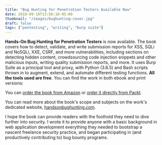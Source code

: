 ```yaml
---
title: "Bug Hunting for Penetration Testers Available Now"
date: 2018-09-16T13:56:18-05:00
thumbnail: "/images/bughunting-cover.jpg"
draft: false
tags: ["pentesting", "writing", "burp suite"]
---
```


**Hands-On Bug Hunting for Penetration Testers** is now available. The book covers how to detect, validate, and write submission reports for XSS, SQLi and NoSQLi, XXE, CSRF, and more vulnerabilities, including sections on detecting hidden content, crowdsourcing code injection snippets and other malicious inputs, writing quality submission reports, and more. It uses Burp Suite as a principal tool and proxy, with Python (3.6.5) and Bash scripts thrown in to augment, extend, and automate different testing functions. **All the tools used are free**. You can find the work in both ebook and print versions:

You can [order the book from Amazon](https://www.amazon.com/gp/product/1789344204/ref=as_li_tl?ie=UTF8&tag=bughunt-20&camp=1789&creative=9325&linkCode=as2&creativeASIN=1789344204&linkId=d0166c1e6990155b2e00db633c3e27d3) or [order it directly from Packt](https://www.packtpub.com/networking-and-servers/hands-bug-hunting-penetration-testers).

You can read more about the book's scope and subjects on the work's dedicated website, [handsonbughunting.com](https://handsonbughunting.com).

I hope the book can provide readers with the foothold they need to dive further into security. I wrote it to provide anyone with a basic background in web application development everything they needed to bootstrap a nascent freelance security practice, and began participating in (and productively contributing to) bug bounty programs. 